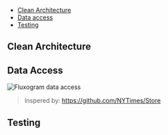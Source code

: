 * [Clean Architecture](#clean-architecture)
* [Data access](#data-access)
* [Testing](#testing)

## Clean Architecture
## Data Access
![Fluxogram data access](https://raw.githubusercontent.com/NYTimes/Store/master/Images/store-3.jpg)
> Inspered by: https://github.com/NYTimes/Store
## Testing

